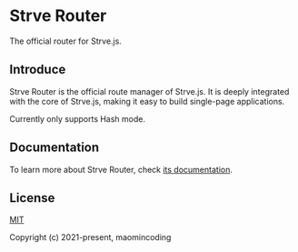 # Strve Router

The official router for Strve.js.

## Introduce

Strve Router is the official route manager of Strve.js. It is deeply integrated with the core of Strve.js, making it easy to build single-page applications.

Currently only supports Hash mode.

## Documentation

To learn more about Strve Router, check [its documentation](https://maomincoding.github.io/strve-doc/tool/strveRouter/).

## License

[MIT](http://opensource.org/licenses/MIT)

Copyright (c) 2021-present, maomincoding
